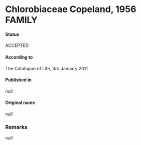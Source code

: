 Chlorobiaceae Copeland, 1956 FAMILY
=======

#### Status
ACCEPTED

#### According to
The Catalogue of Life, 3rd January 2011

#### Published in
null

#### Original name
null

### Remarks
null